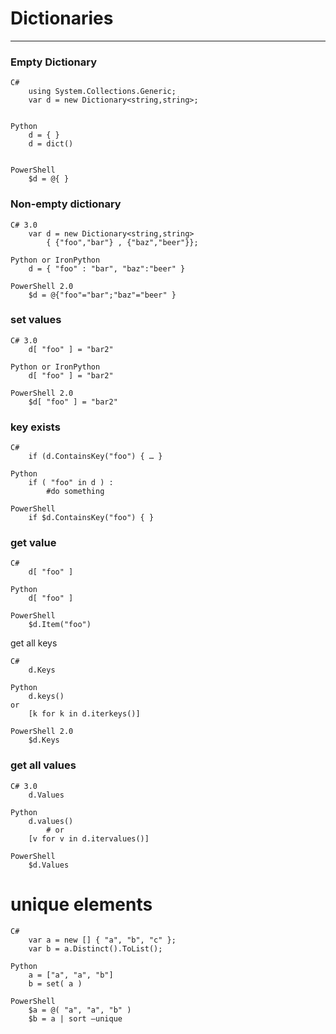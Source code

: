 
				
# Dictionaries				
---

### Empty Dictionary				

```
C#
	using System.Collections.Generic;
	var d = new Dictionary<string,string>;		


Python
	d = { }
	d = dict()
		

PowerShell
	$d = @{ }		
```

### Non-empty dictionary				



```
C# 3.0	
	var d = new Dictionary<string,string> 
   		{ {"foo","bar"} , {"baz","beer"}};		

Python or IronPython	
	d = { "foo" : "bar", "baz":"beer" }		

PowerShell 2.0	
	$d = @{"foo"="bar";"baz"="beer" }		
```

### set values				


```
C# 3.0	
	d[ "foo" ] = "bar2"		

Python or IronPython	
	d[ "foo" ] = "bar2"		

PowerShell 2.0	
	$d[ "foo" ] = "bar2"		
```

### key exists				



```
C#
	if (d.ContainsKey("foo") { … }		

Python
	if ( "foo" in d ) :
    	#do something		

PowerShell	
	if $d.ContainsKey("foo") { }		
```

### get value				



```
C#
	d[ "foo" ]		

Python
	d[ "foo" ]		

PowerShell
	$d.Item("foo")		
```

get all keys				

```
C# 
	d.Keys		

Python	
	d.keys()
or
	[k for k in d.iterkeys()]		

PowerShell 2.0	
	$d.Keys		
```

### get all values				


```
C# 3.0	
	d.Values		

Python	
	d.values()
        # or
	[v for v in d.itervalues()]		

PowerShell
	$d.Values		
```

# unique elements				

```
C#	
	var a = new [] { "a", "b", "c" };
	var b = a.Distinct().ToList();		

Python	
	a = ["a", "a", "b"]
	b = set( a )		

PowerShell	
	$a = @( "a", "a", "b" ) 
	$b = a | sort –unique		
```

